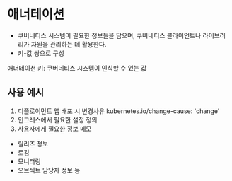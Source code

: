 # 애너테이션
- 쿠버네티스 시스템이 필요한 정보들을 담으며, 쿠버네티스 클라이언트나 라이브러리가 자원을 관리하는 데 활용한다.
- 키-값 쌍으로 구성

애너테이션 키: 쿠버네티스 시스템이 인식할 수 있는 값

## 사용 예시
1. 디플로이먼트 앱 배포 시 변경사유
kubernetes.io/change-cause: 'change'
2. 인그레스에서 필요한 설정 정의
3. 사용자에게 필요한 정보 메모
  - 릴리즈 정보
  - 로깅
  - 모니터링
  - 오브젝트 담당자 정보 등

```yaml

```